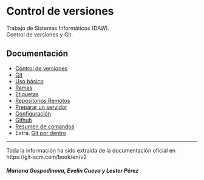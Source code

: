 # Control de versiones
Trabajo de Sistemas Informáticos (DAW). <br>
Control de versiones y Git.
<br>
<h2> Documentación</h2>

- <a href="Documentacion/Control_Versiones.md">Control de versiones</a>
- <a href="Documentacion/Git.md">Git</a>
- <a href="Documentacion/Uso_Básico.md">Uso básico</a>
- <a href="Documentacion/Ramas.md">Ramas</a>
- <a href="Documentacion/Etiquetas.md">Etiquetas</a>
- <a href="Documentacion/RepositoriosRemotos.md">Repositorios Remotos</a>
- <a href="Documentacion/Servidor.md">Preparar un servidor</a>
- <a href="Documentacion/Configuracion.md">Configuración</a>
- <a href="Documentacion/Github.md">Github</a>
- <a href="Documentacion/Resumen_De_Comandos.md">Resumen de comandos</a>
- Extra: <a href="Documentacion/Git_por_dentro.md">Git por dentro</a>

<hr>
Toda la información ha sido extraída de la documentación oficial en https://git-scm.com/book/en/v2
<br>
<h5>Mariana Gospodinova, Evelin Cueva y Lester Pérez</h5>
